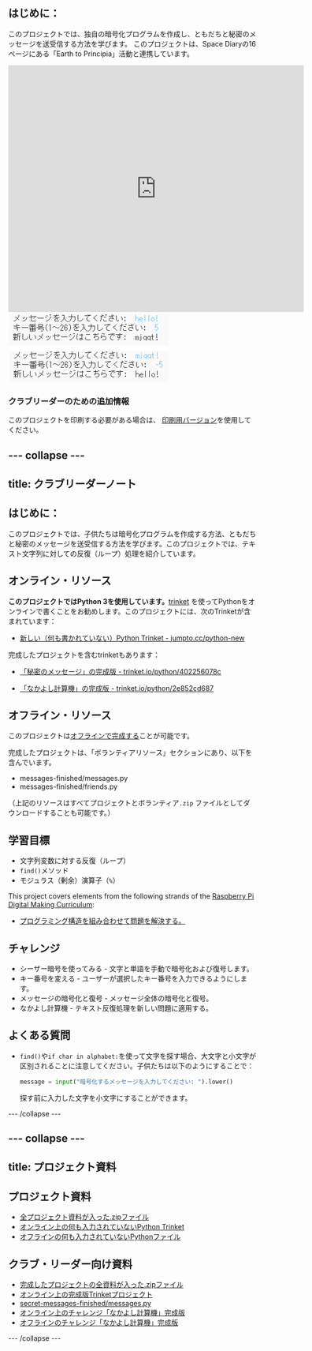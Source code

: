 ## はじめに：

このプロジェクトでは、独自の暗号化プログラムを作成し、ともだちと秘密のメッセージを送受信する方法を学びます。 このプロジェクトは、Space Diaryの16ページにある「Earth to Principia」活動と連携しています。

<div class="trinket">
  <iframe src="https://trinket.io/embed/python/402256078c?outputOnly=true&start=result" width="600" height="500" frameborder="0" marginwidth="0" marginheight="0" allowfullscreen>
  </iframe>
  <img src="images/messages-finished.png">
</div>

### クラブリーダーのための追加情報

このプロジェクトを印刷する必要がある場合は、 [印刷用バージョン](https://projects.raspberrypi.org/en/projects/secret-messages/print)を使用してください。

## \--- collapse \---

## title: クラブリーダーノート

## はじめに：

このプロジェクトでは、子供たちは暗号化プログラムを作成する方法、ともだちと秘密のメッセージを送受信する方法を学びます。このプロジェクトでは、テキスト文字列に対しての反復（ループ）処理を紹介しています。

## オンライン・リソース

**このプロジェクトではPython 3を使用しています。**[trinket](https://trinket.io/) を使ってPythonをオンラインで書くことをお勧めします。このプロジェクトには、次のTrinketが含まれています：

* [新しい（何も書かれていない）Python Trinket - jumpto.cc/python-new](http://jumpto.cc/python-new)

完成したプロジェクトを含むtrinketもあります：

* [「秘密のメッセージ」の完成版 - trinket.io/python/402256078c](https://trinket.io/python/402256078c)

* [「なかよし計算機」の完成版 - trinket.io/python/2e852cd687](https://trinket.io/python/2e852cd687)

## オフライン・リソース

このプロジェクトは[オフラインで完成する](https://www.codeclubprojects.org/en-GB/resources/python-working-offline/)ことが可能です。

完成したプロジェクトは、「ボランティアリソース」セクションにあり、以下を含んでいます。

* messages-finished/messages.py
* messages-finished/friends.py

（上記のリソースはすべてプロジェクトとボランティア`.zip` ファイルとしてダウンロードすることも可能です。）

## 学習目標

* 文字列変数に対する反復（ループ）
* `find()`メソッド
* モジュラス（剰余）演算子（`%`）

This project covers elements from the following strands of the [Raspberry Pi Digital Making Curriculum](https://rpf.io/curriculum):

* [プログラミング構造を組み合わせて問題を解決する。](https://www.raspberrypi.org/curriculum/programming/builder)

## チャレンジ

* シーザー暗号を使ってみる - 文字と単語を手動で暗号化および復号します。
* キー番号を変える - ユーザーが選択したキー番号を入力できるようにします。
* メッセージの暗号化と復号 - メッセージ全体の暗号化と復号。
* なかよし計算機 - テキスト反復処理を新しい問題に適用する。

## よくある質問

* `find()`や`if char in alphabet:`を使って文字を探す場合、大文字と小文字が区別されることに注意してください。子供たちは以下のようにすることで：
    
    ```python
    message = input("暗号化するメッセージを入力してください: ").lower()
    ```
    
    探す前に入力した文字を小文字にすることができます。

\--- /collapse \---

## \--- collapse \---

## title: プロジェクト資料

## プロジェクト資料

* [全プロジェクト資料が入った.zipファイル](resources/secret-messages-project-resources.zip)
* [オンライン上の何も入力されていないPython Trinket](http://jumpto.cc/python-new)
* [オフラインの何も入力されていないPythonファイル](resources/new-new.py)

## クラブ・リーダー向け資料

* [完成したプロジェクトの全資料が入った.zipファイル](resources/secret-messages-volunteer-resources.zip)
* [オンライン上の完成版Trinketプロジェクト](https://trinket.io/python/402256078c)
* [secret-messages-finished/messages.py](resources/secret-messages-finished-messages.py)
* [オンライン上のチャレンジ「なかよし計算機」完成版](https://trinket.io/python/2e852cd687)
* [オフラインのチャレンジ「なかよし計算機」完成版](resources/friendship-calculator-finished-friends.py)

\--- /collapse \---